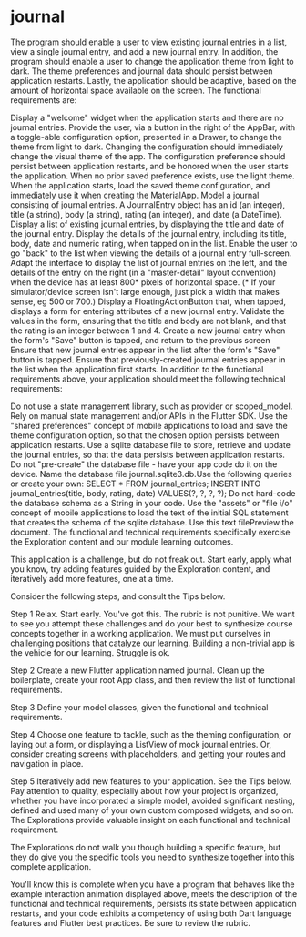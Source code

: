 # journal

The program should enable a user to view existing journal entries in a list, view a single journal entry, and add a new journal entry. In addition, the program should enable a user to change the application theme from light to dark. The theme preferences and journal data should persist between application restarts. Lastly, the application should be adaptive, based on the amount of horizontal space available on the screen. The functional requirements are:

Display a "welcome" widget when the application starts and there are no journal entries.
Provide the user, via a button in the right of the AppBar, with a toggle-able configuration option, presented in a Drawer, to change the theme from light to dark.
Changing the configuration should immediately change the visual theme of the app.
The configuration preference should persist between application restarts, and be honored when the user starts the application.
When no prior saved preference exists, use the light theme.
When the application starts, load the saved theme configuration, and immediately use it when creating the MaterialApp.
Model a journal consisting of journal entries. A JournalEntry object has an id (an integer), title (a string), body (a string), rating (an integer), and date (a DateTime).
Display a list of existing journal entries, by displaying the title and date of the journal entry.
Display the details of the journal entry, including its title, body, date and numeric rating, when tapped on in the list.
Enable the user to go "back" to the list when viewing the details of a journal entry full-screen.
Adapt the interface to display the list of journal entries on the left, and the details of the entry on the right (in a "master-detail" layout convention) when the device has at least 800* pixels of horizontal space. (* If your simulator/device screen isn't large enough, just pick a width that makes sense, eg 500 or 700.)
Display a FloatingActionButton that, when tapped, displays a form for entering attributes of a new journal entry.
Validate the values in the form, ensuring that the title and body are not blank, and that the rating is an integer between 1 and 4.
Create a new journal entry when the form's "Save" button is tapped, and return to the previous screen
Ensure that new journal entries appear in the list after the form's "Save" button is tapped.
Ensure that previously-created journal entries appear in the list when the application first starts.
In addition to the functional requirements above, your application should meet the following technical requirements:

Do not use a state management library, such as provider or scoped_model. Rely on manual state management and/or APIs in the Flutter SDK.
Use the "shared preferences" concept of mobile applications to load and save the theme configuration option, so that the chosen option persists between application restarts.
Use a sqlite database file to store, retrieve and update the journal entries, so that the data persists between application restarts. Do not "pre-create" the database file - have your app code do it on the device. Name the database file journal.sqlite3.db.Use the following queries or create your own:
SELECT * FROM journal_entries;
INSERT INTO journal_entries(title, body, rating, date) VALUES(?, ?, ?, ?);
Do not hard-code the database schema as a String in your code. Use the "assets" or "file i/o" concept of mobile applications to load the text of the initial SQL statement that creates the schema of the sqlite database. Use this text filePreview the document.
The functional and technical requirements specifically exercise the Exploration content and our module learning outcomes.

This application is a challenge, but do not freak out. Start early, apply what you know, try adding features guided by the Exploration content, and iteratively add more features, one at a time.

Consider the following steps, and consult the Tips below.

Step 1
Relax. Start early. You've got this. The rubric is not punitive. We want to see you attempt these challenges and do your best to synthesize course concepts together in a working application. We must put ourselves in challenging positions that catalyze our learning. Building a non-trivial app is the vehicle for our learning. Struggle is ok.

Step 2
Create a new Flutter application named journal. Clean up the boilerplate, create your root App class, and then review the list of functional requirements.

Step 3
Define your model classes, given the functional and technical requirements.

Step 4
Choose one feature to tackle, such as the theming configuration, or laying out a form, or displaying a ListView of mock journal entries. Or, consider creating screens with placeholders, and getting your routes and navigation in place.

Step 5
Iteratively add new features to your application. See the Tips below. Pay attention to quality, especially about how your project is organized, whether you have incorporated a simple model, avoided significant nesting, defined and used many of your own custom composed widgets, and so on. The Explorations provide valuable insight on each functional and technical requirement.

The Explorations do not walk you though building a specific feature, but they do give you the specific tools you need to synthesize together into this complete application.

You'll know this is complete when you have a program that behaves like the example interaction animation displayed above, meets the description of the functional and technical requirements, persists its state between application restarts, and your code exhibits a competency of using both Dart language features and Flutter best practices. Be sure to review the rubric.
